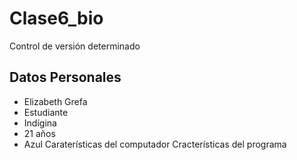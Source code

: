 # Clase6_bio
Control de versión determinado
## Datos Personales 
- Elizabeth Grefa
- Estudiante 
- Indígina
- 21 años
- Azul
Caraterísticas del computador 
Cracterísticas del programa
